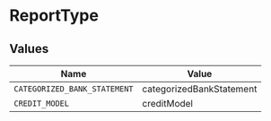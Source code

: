 # ReportType


## Values

| Name                         | Value                        |
| ---------------------------- | ---------------------------- |
| `CATEGORIZED_BANK_STATEMENT` | categorizedBankStatement     |
| `CREDIT_MODEL`               | creditModel                  |